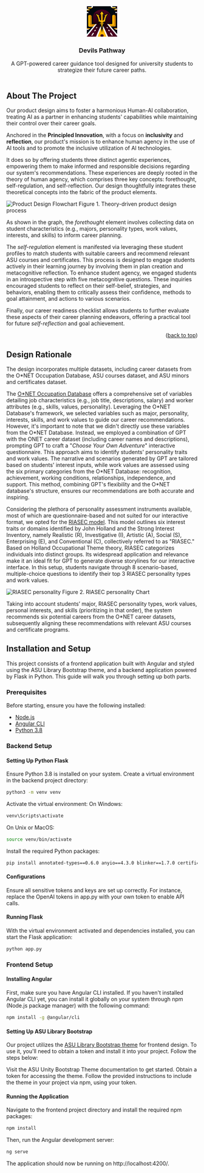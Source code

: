 <div align="center">

<a href="https://github.com/z-serhan/devils-pathway/assets/49225046/6f745092-d85e-4350-b65f-e4f5d568eb65">
  <img src="dplogos.png" alt="dplogo" width="80" height="80">
</a>
  <h3 align="center">Devils Pathway</h3>

  <p align="center">
    A GPT-powered career guidance tool designed for university students to strategize their future career paths.
    <br />
    <br />
  </p>
</div>

<!-- ABOUT THE PROJECT -->
## About The Project

Our product design aims to foster a harmonious Human-AI collaboration, treating AI as a partner in enhancing students' capabilities while maintaining their control over their career goals. 

Anchored in the **Principled Innovation**, with a focus on **inclusivity** and **reflection**, our product's mission is to enhance human agency in the use of AI tools and to promote the inclusive utilization of AI technologies. 

It does so by offering students three distinct agentic experiences, empowering them to make informed and responsible decisions regarding our system's recommendations. These experiences are deeply rooted in the theory of human agency, which comprises three key concepts: forethought, self-regulation, and self-reflection. Our design thoughtfully integrates these theoretical concepts into the fabric of the product elements.

![Product Design Flowchart](https://github.com/z-serhan/devils-pathway/assets/49225046/f2be9c29-97e5-4790-9b41-df32b3c272c6) Figure 1. Theory-driven product design process

As shown in the graph, the _forethought_ element involves collecting data on student characteristics (e.g., majors, personality types, work values, interests, and skills) to inform career planning. 

The _self-regulation_ element is manifested via leveraging these student profiles to match students with suitable careers and recommend relevant ASU courses and certificates. This process is designed to engage students actively in their learning journey by involving them in plan creation and metacognitive reflection. To enhance student agency, we engaged students in an introspective step with five metacognitive questions. These inquiries encouraged students to reflect on their self-belief, strategies, and behaviors, enabling them to critically assess their confidence, methods to goal attainment, and actions to various scenarios. 

Finally, our career readiness checklist allows students to further evaluate these aspects of their career planning endeavors, offering a practical tool for future _self-reflection_ and goal achievement.

<p align="right">(<a href="#readme-top">back to top</a>)</p>


<!-- ABOUT THE PROJECT -->
## Design Rationale 

The design incorporates multiple datasets, including career datasets from the O*NET Occupation Database, ASU courses dataset, and ASU minors and certificates dataset.

The [O\*NET Occupation Database](https://www.onetcenter.org/database.html#overview) offers a comprehensive set of variables detailing job characteristics (e.g., job title, descriptions, salary) and worker attributes (e.g., skills, values, personality). Leveraging the O\*NET Database's framework, we selected variables such as major, personality, interests, skills, and work values to guide our career recommendations. However, it's important to note that we didn't directly use these variables from the O\*NET Database. Instead, we employed a combination of GPT with the ONET career dataset (including career names and descriptions), prompting GPT to craft a "_Choose Your Own Adventure_" interactive questionnaire. This approach aims to identify students' personality traits and work values. The narrative and scenarios generated by GPT are tailored based on students' interest inputs, while work values are assessed using the six primary categories from the O\*NET Database: recognition, achievement, working conditions, relationships, independence, and support. This method, combining GPT's flexibility and the O*NET database's structure, ensures our recommendations are both accurate and inspiring.

Considering the plethora of personality assessment instruments available, most of which are questionnaire-based and not suited for our interactive format, we opted for the [RIASEC model](https://personalityjunkie.com/holland-code-riasec-career-interests-myers-briggs-types/). This model outlines six interest traits or domains identified by John Holland and the Strong Interest Inventory, namely Realistic (R), Investigative (I), Artistic (A), Social (S), Enterprising (E), and Conventional (C), collectively referred to as "RIASEC." Based on Holland Occupational Theme theory, RIASEC categorizes individuals into distinct groups. Its widespread application and relevance make it an ideal fit for GPT to generate diverse storylines for our interactive interface. In this setup, students navigate through 8 scenario-based, multiple-choice questions to identify their top 3 RIASEC personality types and work values.

![RIASEC personality](https://github.com/z-serhan/devils-pathway/assets/49225046/d1955dcf-b60e-4ce0-9d2d-218bb190cdca)
Figure 2. RIASEC personality Chart

Taking into account students’ major, RIASEC personality types, work values, personal interests, and skills (prioritizing in that order), the system recommends six potential careers from the O\*NET career datasets, subsequently aligning these recommendations with relevant ASU courses and certificate programs.



<!-- GETTING STARTED -->
## Installation and Setup

This project consists of a frontend application built with Angular and styled using the ASU Library Bootstrap theme, and a backend application powered by Flask in Python. This guide will walk you through setting up both parts.

### Prerequisites
Before starting, ensure you have the following installed:
- [Node.js](https://nodejs.org/)
- [Angular CLI](https://cli.angular.io/)
- [Python 3.8](https://www.python.org/downloads/release/python-380/)

### Backend Setup
#### Setting Up Python Flask
Ensure Python 3.8 is installed on your system.
Create a virtual environment in the backend project directory:

  ```sh
  python3 -m venv venv
  ```

Activate the virtual environment:
On Windows:
  ```sh
 venv\Scripts\activate
```

On Unix or MacOS: 
  ```sh
 source venv/bin/activate
```

Install the required Python packages:
   ```sh
pip install annotated-types==0.6.0 anyio==4.3.0 blinker==1.7.0 certifi==2024.2.2 charset-normalizer==3.3.2 click==8.1.7 distro==1.9.0 exceptiongroup==1.2.0 Flask==3.0.2 Flask-Cors==4.0.0 Flask-SQLAlchemy==3.1.1 greenlet==3.0.3 h11==0.14.0 httpcore==1.0.4 httpx==0.27.0 idna==3.6 importlib_metadata==7.1.0 itsdangerous==2.1.2 Jinja2==3.1.3 MarkupSafe==2.1.5 openai==1.14.2 pydantic==2.6.4 pydantic_core==2.16.3 python-dotenv==1.0.1 requests==2.31.0 sniffio==1.3.1 SQLAlchemy==2.0.29 tqdm==4.66.2 typing_extensions==4.10.0 urllib3==2.2.1 Werkzeug==3.0.1 zipp==3.18.1
```

#### Configurations
Ensure all sensitive tokens and keys are set up correctly. For instance, replace the OpenAI tokens in app.py with your own token to enable API calls.


#### Running Flask
With the virtual environment activated and dependencies installed, you can start the Flask application:

  ```sh
 python app.py
```


### Frontend Setup

#### Installing Angular
First, make sure you have Angular CLI installed. If you haven't installed Angular CLI yet, you can install it globally on your system through npm (Node.js package manager) with the following command:
```bash
npm install -g @angular/cli
```

#### Setting Up ASU Library Bootstrap
Our project utilizes the [ASU Library Bootstrap theme](https://unity.web.asu.edu/@asu/unity-bootstrap-theme/index.html?path=/docs/get-started-get-started--page) for frontend design. To use it, you'll need to obtain a token and install it into your project. Follow the steps below:

Visit the ASU Unity Bootstrap Theme documentation to get started.
Obtain a token for accessing the theme.
Follow the provided instructions to include the theme in your project via npm, using your token.

#### Running the Application
Navigate to the frontend project directory and install the required npm packages:

  ```sh
  npm install
  ```
Then, run the Angular development server:
 
  ```sh
  ng serve
  ```
The application should now be running on http://localhost:4200/.








